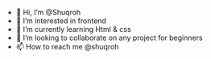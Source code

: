 - 👋 Hi, I’m @Shuqroh
- 👀 I’m interested in frontend
- 🌱 I’m currently learning Html & css
- 💞️ I’m looking to collaborate on any project for beginners 
- 📫 How to reach me @shuqroh

<!---
Shuqroh/Shuqroh is a ✨ special ✨ repository because its `README.md` (this file) appears on your GitHub profile.
You can click the Preview link to take a look at your changes.
--->
